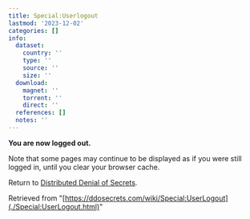 ```yaml
---
title: Special:Userlogout
lastmod: '2023-12-02'
categories: []
info:
  dataset:
    country: ''
    type: ''
    source: ''
    size: ''
  download:
    magnet: ''
    torrent: ''
    direct: ''
  references: []
  notes: ''
---
```




**You are now logged out.**

Note that some pages may continue to be displayed as if you were still
logged in, until you clear your browser cache.

Return to [Distributed Denial of
Secrets](../index.php.html "Distributed Denial of Secrets").

Retrieved from
"[https://ddosecrets.com/wiki/Special:UserLogout](./Special:UserLogout.html)"

